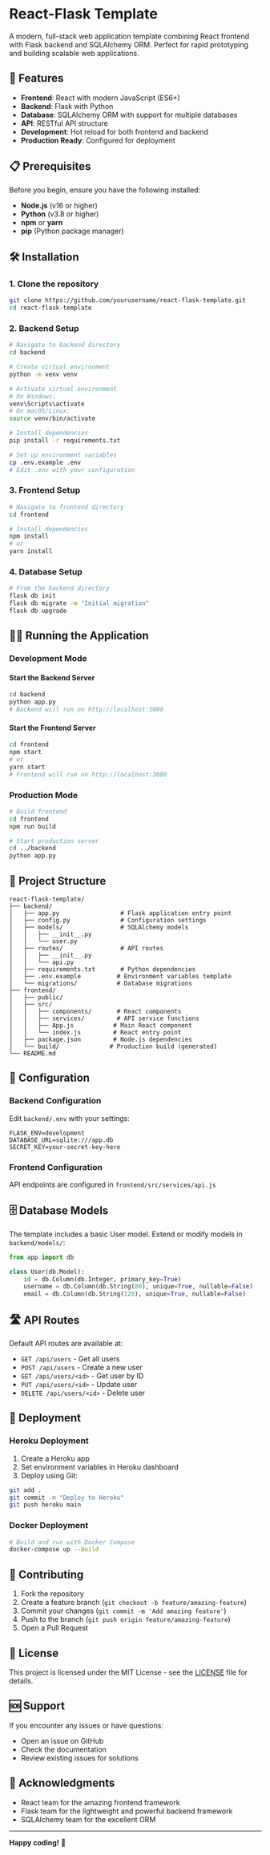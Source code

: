 # React-Flask Template

A modern, full-stack web application template combining React frontend with Flask backend and SQLAlchemy ORM. Perfect for rapid prototyping and building scalable web applications.

## 🚀 Features

- **Frontend**: React with modern JavaScript (ES6+)
- **Backend**: Flask with Python
- **Database**: SQLAlchemy ORM with support for multiple databases
- **API**: RESTful API structure
- **Development**: Hot reload for both frontend and backend
- **Production Ready**: Configured for deployment

## 📋 Prerequisites

Before you begin, ensure you have the following installed:
- **Node.js** (v16 or higher)
- **Python** (v3.8 or higher)
- **npm** or **yarn**
- **pip** (Python package manager)

## 🛠️ Installation

### 1. Clone the repository
```bash
git clone https://github.com/yourusername/react-flask-template.git
cd react-flask-template
```

### 2. Backend Setup
```bash
# Navigate to backend directory
cd backend

# Create virtual environment
python -m venv venv

# Activate virtual environment
# On Windows:
venv\Scripts\activate
# On macOS/Linux:
source venv/bin/activate

# Install dependencies
pip install -r requirements.txt

# Set up environment variables
cp .env.example .env
# Edit .env with your configuration
```

### 3. Frontend Setup
```bash
# Navigate to frontend directory
cd frontend

# Install dependencies
npm install
# or
yarn install
```

### 4. Database Setup
```bash
# From the backend directory
flask db init
flask db migrate -m "Initial migration"
flask db upgrade
```

## 🏃‍♂️ Running the Application

### Development Mode

#### Start the Backend Server
```bash
cd backend
python app.py
# Backend will run on http://localhost:5000
```

#### Start the Frontend Server
```bash
cd frontend
npm start
# or
yarn start
# Frontend will run on http://localhost:3000
```

### Production Mode
```bash
# Build frontend
cd frontend
npm run build

# Start production server
cd ../backend
python app.py
```

## 📁 Project Structure

```
react-flask-template/
├── backend/
│   ├── app.py                 # Flask application entry point
│   ├── config.py              # Configuration settings
│   ├── models/                # SQLAlchemy models
│   │   ├── __init__.py
│   │   └── user.py
│   ├── routes/                # API routes
│   │   ├── __init__.py
│   │   └── api.py
│   ├── requirements.txt       # Python dependencies
│   ├── .env.example          # Environment variables template
│   └── migrations/           # Database migrations
├── frontend/
│   ├── public/
│   ├── src/
│   │   ├── components/       # React components
│   │   ├── services/         # API service functions
│   │   ├── App.js           # Main React component
│   │   └── index.js         # React entry point
│   ├── package.json         # Node.js dependencies
│   └── build/              # Production build (generated)
└── README.md
```

## 🔧 Configuration

### Backend Configuration
Edit `backend/.env` with your settings:
```env
FLASK_ENV=development
DATABASE_URL=sqlite:///app.db
SECRET_KEY=your-secret-key-here
```

### Frontend Configuration
API endpoints are configured in `frontend/src/services/api.js`

## 🗄️ Database Models

The template includes a basic User model. Extend or modify models in `backend/models/`:

```python
from app import db

class User(db.Model):
    id = db.Column(db.Integer, primary_key=True)
    username = db.Column(db.String(80), unique=True, nullable=False)
    email = db.Column(db.String(120), unique=True, nullable=False)
```

## 🛣️ API Routes

Default API routes are available at:
- `GET /api/users` - Get all users
- `POST /api/users` - Create a new user
- `GET /api/users/<id>` - Get user by ID
- `PUT /api/users/<id>` - Update user
- `DELETE /api/users/<id>` - Delete user

## 🚀 Deployment

### Heroku Deployment
1. Create a Heroku app
2. Set environment variables in Heroku dashboard
3. Deploy using Git:
```bash
git add .
git commit -m "Deploy to Heroku"
git push heroku main
```

### Docker Deployment
```bash
# Build and run with Docker Compose
docker-compose up --build
```

## 🤝 Contributing

1. Fork the repository
2. Create a feature branch (`git checkout -b feature/amazing-feature`)
3. Commit your changes (`git commit -m 'Add amazing feature'`)
4. Push to the branch (`git push origin feature/amazing-feature`)
5. Open a Pull Request

## 📝 License

This project is licensed under the MIT License - see the [LICENSE](LICENSE) file for details.

## 🆘 Support

If you encounter any issues or have questions:
- Open an issue on GitHub
- Check the documentation
- Review existing issues for solutions

## 🙏 Acknowledgments

- React team for the amazing frontend framework
- Flask team for the lightweight and powerful backend framework
- SQLAlchemy team for the excellent ORM

---

**Happy coding!** 🎉